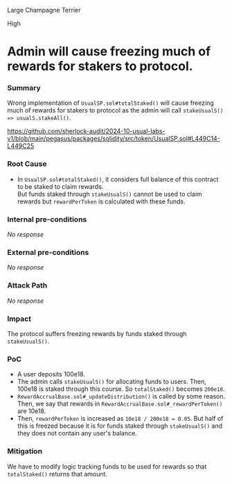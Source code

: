 Large Champagne Terrier

High

# Admin will cause freezing much of rewards for stakers to protocol.

### Summary

Wrong implementation of `UsualSP.sol#totalStaked()` will cause freezing much of rewards for stakers to protocol as the admin will call `stakeUsualS() => usualS.stakeAll()`.

https://github.com/sherlock-audit/2024-10-usual-labs-v1/blob/main/pegasus/packages/solidity/src/token/UsualSP.sol#L449C14-L449C25

### Root Cause

- In `UsualSP.sol#totalStaked()`, it considers full balance of this contract to be staked to claim rewards.   
  But funds staked through `stakeUsualS()` cannot be used to claim rewards but `rewardPerToken` is calculated with these funds.

### Internal pre-conditions

_No response_

### External pre-conditions

_No response_

### Attack Path

_No response_

### Impact

The protocol suffers freezing rewards by funds staked through `stakeUsualS()`.

### PoC

- A user deposits 100e18.
- The admin calls `stakeUsualS()` for allocating funds to users.
  Then, 100e18 is staked through this course.
  So `totalStaked()` becomes `200e18`.
- `RewardAccrualBase.sol#_updateDistribution()` is called by some reason.
  Then, we say that rewards in `RewardAccrualBase.sol#_rewardPerToken()` are 10e18.
- Then, `rewardPerToken` is increased as `10e18 / 200e18 = 0.05`.
  But half of this is freezed because it is for funds staked through `stakeUsualS()` and they does not contain any user's balance.


### Mitigation

We have to modify logic tracking funds to be used for rewards so that `totalStaked()` returns that amount.